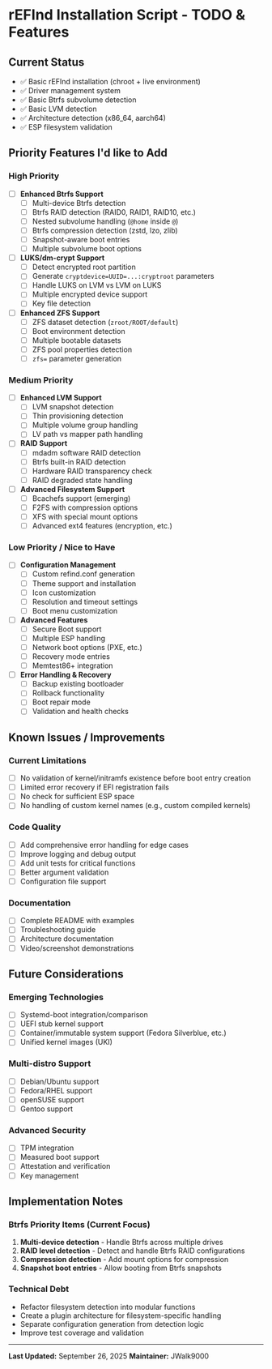 # rEFInd Installation Script - TODO & Features

## **Current Status**
- ✅ Basic rEFInd installation (chroot + live environment)
- ✅ Driver management system
- ✅ Basic Btrfs subvolume detection
- ✅ Basic LVM detection
- ✅ Architecture detection (x86_64, aarch64)
- ✅ ESP filesystem validation

## **Priority Features I'd like to Add**

### **High Priority**
- [ ] **Enhanced Btrfs Support**
  - [ ] Multi-device Btrfs detection
  - [ ] Btrfs RAID detection (RAID0, RAID1, RAID10, etc.)
  - [ ] Nested subvolume handling (`@home` inside `@`)
  - [ ] Btrfs compression detection (zstd, lzo, zlib)
  - [ ] Snapshot-aware boot entries
  - [ ] Multiple subvolume boot options

- [ ] **LUKS/dm-crypt Support**
  - [ ] Detect encrypted root partition
  - [ ] Generate `cryptdevice=UUID=...:cryptroot` parameters
  - [ ] Handle LUKS on LVM vs LVM on LUKS
  - [ ] Multiple encrypted device support
  - [ ] Key file detection

- [ ] **Enhanced ZFS Support**
  - [ ] ZFS dataset detection (`zroot/ROOT/default`)
  - [ ] Boot environment detection
  - [ ] Multiple bootable datasets
  - [ ] ZFS pool properties detection
  - [ ] `zfs=` parameter generation

### **Medium Priority**
- [ ] **Enhanced LVM Support**
  - [ ] LVM snapshot detection
  - [ ] Thin provisioning detection
  - [ ] Multiple volume group handling
  - [ ] LV path vs mapper path handling

- [ ] **RAID Support**
  - [ ] mdadm software RAID detection
  - [ ] Btrfs built-in RAID detection
  - [ ] Hardware RAID transparency check
  - [ ] RAID degraded state handling

- [ ] **Advanced Filesystem Support**
  - [ ] Bcachefs support (emerging)
  - [ ] F2FS with compression options
  - [ ] XFS with special mount options
  - [ ] Advanced ext4 features (encryption, etc.)

### **Low Priority / Nice to Have**
- [ ] **Configuration Management**
  - [ ] Custom refind.conf generation
  - [ ] Theme support and installation
  - [ ] Icon customization
  - [ ] Resolution and timeout settings
  - [ ] Boot menu customization

- [ ] **Advanced Features**
  - [ ] Secure Boot support
  - [ ] Multiple ESP handling
  - [ ] Network boot options (PXE, etc.)
  - [ ] Recovery mode entries
  - [ ] Memtest86+ integration

- [ ] **Error Handling & Recovery**
  - [ ] Backup existing bootloader
  - [ ] Rollback functionality
  - [ ] Boot repair mode
  - [ ] Validation and health checks

## **Known Issues / Improvements**

### **Current Limitations**
- [ ] No validation of kernel/initramfs existence before boot entry creation
- [ ] Limited error recovery if EFI registration fails
- [ ] No check for sufficient ESP space
- [ ] No handling of custom kernel names (e.g., custom compiled kernels)

### **Code Quality**
- [ ] Add comprehensive error handling for edge cases
- [ ] Improve logging and debug output
- [ ] Add unit tests for critical functions
- [ ] Better argument validation
- [ ] Configuration file support

### **Documentation**
- [ ] Complete README with examples
- [ ] Troubleshooting guide
- [ ] Architecture documentation
- [ ] Video/screenshot demonstrations

## **Future Considerations**

### **Emerging Technologies**
- [ ] Systemd-boot integration/comparison
- [ ] UEFI stub kernel support
- [ ] Container/immutable system support (Fedora Silverblue, etc.)
- [ ] Unified kernel images (UKI)

### **Multi-distro Support**
- [ ] Debian/Ubuntu support
- [ ] Fedora/RHEL support
- [ ] openSUSE support
- [ ] Gentoo support

### **Advanced Security**
- [ ] TPM integration
- [ ] Measured boot support
- [ ] Attestation and verification
- [ ] Key management

## **Implementation Notes**

### **Btrfs Priority Items** (Current Focus)
1. **Multi-device detection** - Handle Btrfs across multiple drives
2. **RAID level detection** - Detect and handle Btrfs RAID configurations
3. **Compression detection** - Add mount options for compression
4. **Snapshot boot entries** - Allow booting from Btrfs snapshots

### **Technical Debt**
- Refactor filesystem detection into modular functions
- Create a plugin architecture for filesystem-specific handling
- Separate configuration generation from detection logic
- Improve test coverage and validation

---

**Last Updated:** September 26, 2025
**Maintainer:** JWalk9000